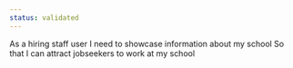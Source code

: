 ```yaml
---
status: validated
---
```


As a hiring staff user
I need to showcase information about my school
So that I can attract jobseekers to work at my school
